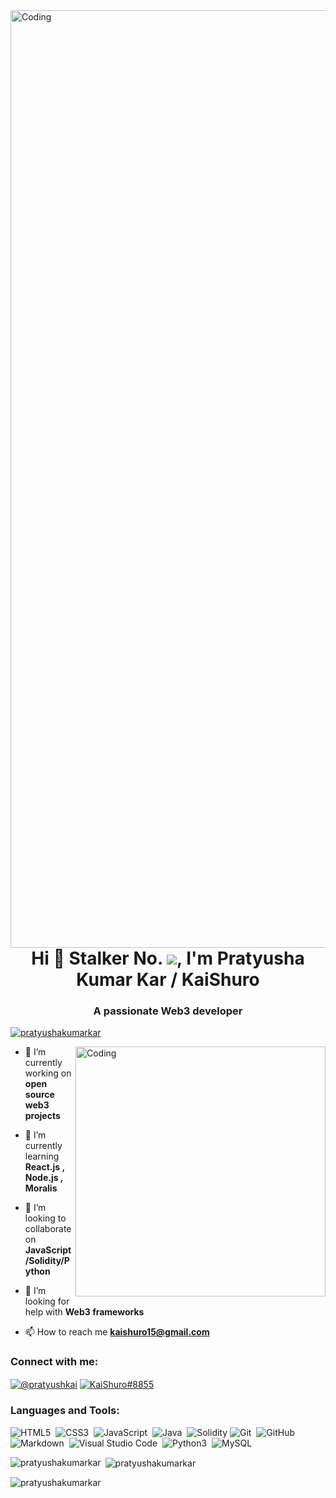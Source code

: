 <!--![MasterHead](https://i.pinimg.com/originals/4d/9c/17/4d9c175f8ee9ecd5b14b156b36c0ecdb.gif)-->
<img align="right" alt="Coding" width="1500" src="https://i.pinimg.com/originals/4d/9c/17/4d9c175f8ee9ecd5b14b156b36c0ecdb.gif">

<h1 align="center">Hi 👋 Stalker No. <img src="https://profile-counter.glitch.me/PratyushaKumarKar/count.svg">, I'm Pratyusha Kumar Kar / KaiShuro </h1>
<h3 align="center">A passionate Web3 developer</h3>


<!--<p align="left"> <img src="https://komarev.com/ghpvc/?username=pratyushakumarkar&label=Profile%20views&color=0e75b6&style=flat" alt="pratyushakumarkar" /> </p>-->


<p align="left"> <a href="https://github.com/ryo-ma/github-profile-trophy"><img src="https://github-profile-trophy.vercel.app/?username=pratyushakumarkar" alt="pratyushakumarkar" /></a> </p>

<!--<p align="left"> <a href="https://twitter.com/pratyushkai" target="blank"><img src="https://img.shields.io/badge/Twitter-1DA1F2?style=for-the-badge&logo=twitter&logoColor=white" alt="pratyushkai" /></a> </p> -->

<img align="right" alt="Coding" width="400" src="https://cdn.dribbble.com/users/1292677/screenshots/6139167/media/5387dc7e035b3efe9d94516044de66a4.gif">

- 🔭 I’m currently working on **open source web3 projects**

- 🌱 I’m currently learning **React.js , Node.js , Moralis**

- 👯 I’m looking to collaborate on **JavaScript/Solidity/Python**

- 🤝 I’m looking for help with **Web3 frameworks**

- 📫 How to reach me **kaishuro15@gmail.com**

<h3 align="left">Connect with me:</h3>
<p align="left">
<a href="https://twitter.com/pratyushkai" target="blank"><img align="center" src="https://img.shields.io/badge/Twitter-1DA1F2?style=for-the-badge&logo=twitter&logoColor=white" alt="@pratyushkai" /></a>
<a href="https://discord.gg/KaiShuro#8855" target="blank"><img align="center" src="https://img.shields.io/badge/Discord-7289DA?style=for-the-badge&logo=discord&logoColor=white" alt="KaiShuro#8855" /></a>
</p>

<h3 align="left">Languages and Tools:</h3>

![HTML5](https://img.shields.io/badge/HTML5-E34F26?style=for-the-badge&logo=html5&logoColor=white)&nbsp;
![CSS3](https://img.shields.io/badge/CSS3-1572B6?style=for-the-badge&logo=css3&logoColor=white)&nbsp;
![JavaScript](https://img.shields.io/badge/JavaScript-323330?style=for-the-badge&logo=javascript&logoColor=F7DF1E)&nbsp;
![Java](https://img.shields.io/badge/Java-ED8B00?style=for-the-badge&logo=java&logoColor=white)&nbsp;
![Solidity](https://img.shields.io/badge/Solidity-%23363636.svg?style=for-the-badge&logo=solidity&logoColor=white)
![Git](https://img.shields.io/badge/GIT-E44C30?style=for-the-badge&logo=git&logoColor=white)&nbsp;
![GitHub](https://img.shields.io/badge/GitHub-100000?style=for-the-badge&logo=github&logoColor=white)&nbsp;
![Markdown](https://img.shields.io/badge/Markdown-000000?style=for-the-badge&logo=markdown&logoColor=white)&nbsp;
![Visual Studio Code](https://img.shields.io/badge/Visual_Studio_Code-0078D4?style=for-the-badge&logo=visual%20studio%20code&logoColor=white)&nbsp;
![Python3](https://img.shields.io/badge/Python-14354C?style=for-the-badge&logo=python&logoColor=white)&nbsp;
![MySQL](https://img.shields.io/badge/MySQL-00000F?style=for-the-badge&logo=mysql&logoColor=white)

<p><img align="left" src="https://github-readme-stats.vercel.app/api/top-langs?username=pratyushakumarkar&show_icons=true&locale=en&layout=compact" alt="pratyushakumarkar" /></p>

<p>&nbsp;<img align="center" src="https://github-readme-stats.vercel.app/api?username=pratyushakumarkar&show_icons=true&locale=en" alt="pratyushakumarkar" /></p>

<p><img align="left" src="https://github-readme-streak-stats.herokuapp.com/?user=pratyushakumarkar&" alt="pratyushakumarkar" /></p>

<!-- <p><img align="left" src="https://github-readme-stats.vercel.app/api/top-langs/?username=PratyushaKumarKar&theme=blue-white" alt="pratyushakumarkar"/></p>
<p><img align="right" src="https://github-readme-stats.vercel.app/api?username=PratyushaKumarKar&theme=blue-white" alt="pratyushakumarkar"/></p>

<p>&nbsp;&nbsp;<img align="left" src="https://github-readme-streak-stats.herokuapp.com/?user=pratyushakumarkar&" alt="pratyushakumarkar" /></p> 

![Snake animation](https://github.com/PratyushaKumarKar/PratyushaKumarKar/blob/output/github-contribution-grid-snake.svg) 
<p><img align ="left" src="https://github.com/PratyushaKumarKar/PratyushaKumarKar/blob/output/github-contribution-grid-snake.svg" alt="snake" /></p> -->

<!--<p>
  <source media="(prefers-color-scheme: dark)" srcset="github-contribution-grid-snake-dark.svg">
  <img alt="github-snake" src="github-contribution-grid-snake-dark.svg">
</p> -->
<!---
PratyushaKumarKar/PratyushaKumarKar is a ✨ special ✨ repository because its `README.md` (this file) appears on your GitHub profile.
You can click the Preview link to take a look at your changes.
--->
